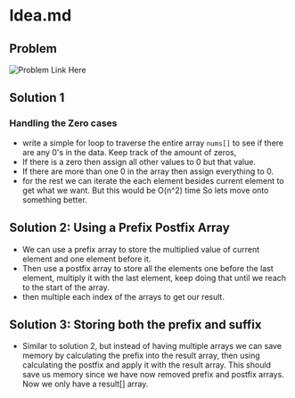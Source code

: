 # Idea.md

## Problem

![Problem Link Here](https://i.imgur.com/KmRFnAC.png)

## Solution 1

### Handling the Zero cases

- write a simple for loop to traverse the entire array `nums[]` to see if there
are any 0's in the data. Keep track of the amount of zeros,
- If there is a zero then assign all other values to 0 but that value.
- If there are more than one 0 in the array then assign everything to 0.
- for the rest we can iterate the each element besides current element
  to get what we want. But this would be O(n^2) time So lets move onto something
  better.

## Solution 2: Using a Prefix Postfix Array

- We can use a prefix array to store the multiplied value of
current element and one element before it.
- Then use a postfix array to store all the elements one before
the last element, multiply it with the last element, keep doing
that until we reach to the start of the array.
- then multiple each index of the arrays to get our result.

## Solution 3: Storing both the prefix and suffix

- Similar to solution 2, but instead of having multiple arrays
we can save memory by calculating the prefix into the result array,
then using calculating the postfix and apply it with the result array.
This should save us memory since we have now removed prefix and
postfix arrays. Now we only have a result[] array.
